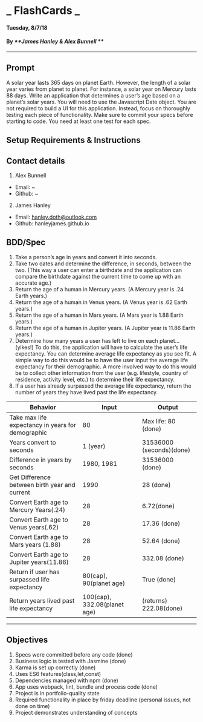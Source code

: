 # _ FlashCards _
#### Tuesday, 8/7/18
#### By _**James Hanley & Alex Bunnell **_
-----------------
## Prompt
A solar year lasts 365 days on planet Earth. However, the length of a solar year varies from planet to planet. For instance, a solar year on Mercury lasts 88 days. Write an application that determines a user’s age based on a planet’s solar years. You will need to use the Javascript Date object.
You are not required to build a UI for this application. Instead, focus on thoroughly testing each piece of functionality. Make sure to commit your specs before starting to code. You need at least one test for each spec.
## Setup Requirements & Instructions
## Contact details
1. Alex Bunnell
  - Email: ~
  - Github: ~
2. James Hanley
  - Email: hanley.doth@outlook.com
  - Github: hanleyjames.github.io
## BDD/Spec
1. Take a person’s age in years and convert it into seconds.
2. Take two dates and determine the difference, in seconds, between the two. (This way a user can enter a birthdate and the application can compare the birthdate against the current time to come up with an accurate age.)
3. Return the age of a human in Mercury years. (A Mercury year is .24 Earth years.)
4. Return the age of a human in Venus years. (A Venus year is .62 Earth years.)
5. Return the age of a human in Mars years. (A Mars year is 1.88 Earth years.)
6. Return the age of a human in Jupiter years. (A Jupiter year is 11.86 Earth years.)
7. Determine how many years a user has left to live on each planet… (yikes!) To do this, the application will have to calculate the user’s life expectancy. You can determine average life expectancy as you see fit. A simple way to do this would be to have the user input the average life expectancy for their demographic. A more involved way to do this would be to collect other information from the user (e.g. lifestyle, country of residence, activity level, etc.) to determine their life expectancy.
8. If a user has already surpassed the average life expectancy, return the number of years they have lived past the life expectancy.

|Behavior|Input|Output|
|--------|-----|------|
| Take max life expectancy in years for demographic| 80 | Max life: 80 (done)|
|Years convert to seconds| 1 (year) | 31536000 (seconds)(done)|
|Difference in years by seconds| 1980, 1981 | 31536000 (done)|
|Get Difference between birth year and current| 1990 | 28 (done)|
|Convert Earth age to Mercury Years(.24)| 28 | 6.72(done)|
|Convert Earth age to Venus years(.62)| 28 | 17.36 (done)|
|Convert Earth age to Mars years (1.88) | 28 | 52.64 (done)|
|Convert Earth age to Jupiter years(11.86) | 28| 332.08 (done)|
|Return if user has surpassed life expectancy| 80(cap), 90(planet age)| True (done)|
|Return  years lived past life expectancy| 100(cap), 332.08(planet age)|(returns) 222.08(done)|
-----------------------------------
## Objectives
1. Specs were committed before any code (done)
2. Business logic is tested with Jasmine (done)
3. Karma is set up correctly (done)
4. Uses ES6 features(class,let,const)
5. Dependencies managed with npm (done)
6. App uses webpack, lint, bundle and process code (done)
7. Project is in portfolio-quality state
8. Required functionality in place by friday deadline (personal issues, not done on time)
9. Project demonstrates understanding of concepts
